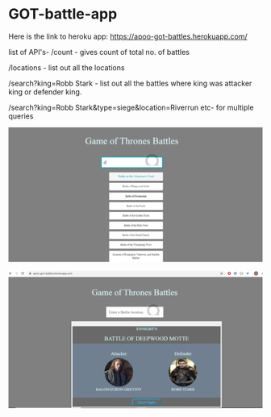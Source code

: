 # GOT-battle-app

Here is the link to heroku app: https://apoo-got-battles.herokuapp.com/

list of API's-
/count - gives count of total no. of battles

/locations - list out all the locations

/search?king=Robb Stark - list out all the battles where king was attacker king or defender king.

/search?king=Robb Stark&type=siege&location=Riverrun etc- for multiple queries

![Alt text](autocomplete.screenshot.PNG)

![Alt text](result-screenshot.PNG)
